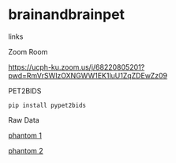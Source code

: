 # brainandbrainpet
links


Zoom Room

https://ucph-ku.zoom.us/j/68220805201?pwd=RmVrSWlzOXNGWW1EK1luU1ZqZDEwZz09

PET2BIDS 

`pip install pypet2bids`

Raw Data

[phantom 1](https://drive.google.com/drive/folders/1P7gyMdlGzyKeJlgI4ovwlIY69R1O7z8S?usp=sharing)

[phantom 2](https://drive.google.com/drive/folders/1cRF1CR2-znOMyZ5zrxQ8Ve633BbqdLja?usp=sharing)

